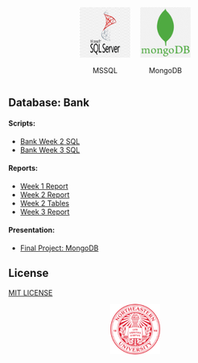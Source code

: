 <div style="display: flex; justify-content: center;">
  <div style="margin-right: 20px;">
    <p align="center">
      <img width="100" height="100" src="/images/mssql.png">
    </p>
    <p align="center">MSSQL</p>
  </div>
  <div>
    <p align="center">
      <img width="100" height="100" src="/images/mongodb.png">
    </p>
    <p align="center">MongoDB</p>
  </div>
</div>


## Database: Bank

#### Scripts:
- [Bank Week 2 SQL](/Scripts/Group2_Bank_M2.sql)
- [Bank Week 3 SQL](/Scripts/Group2_BankUpdate_M3.sql)

#### Reports:
- [Week 1 Report](/Reports/Group_2_W1_ERD_Report.pdf)
- [Week 2 Report](/Reports/Group_2_W2_Report.pdf)
- [Week 2 Tables](/Reports/Group_2_W2_Tables.pdf)
- [Week 3 Report](/Reports/Group_2_W3_Report.pdf)

#### Presentation:
- [Final Project: MongoDB](/Presentation/DBMS.pptx)

## License
[MIT LICENSE](LICENSE.md)

<p align="center">
  <img width="100" height="100" src="/images/NuLogo.png">
</p>
